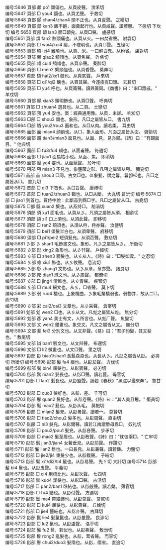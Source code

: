 <!-- { "loadSidebar": true } -->
编号:5646   頁部   頗   po1   頭偏也。从頁皮聲。   滂禾切  
编号:5647   頁部   □   you4   顫也。从頁尤聲。   于救切  
编号:5648   頁部   顫   chan4/zhan4   頭不正也。从頁亶聲。   之繕切  
编号:5649   頁部   顑   kan3   飯不飽，面黃起行也。从頁咸聲。讀若戇。   下感切  下坎切
编号:5650   頁部   顲   lan3   面□顲皃。从頁□聲。   盧感切  
编号:5651   頁部   煩   fan2   熱頭痛也。从頁从火。一曰焚省聲。   附袁切  
编号:5652   頁部   □   wai4/kui4   癡，不聦明也。从頁□聲。   五怪切  
编号:5653   頁部   頪   lei4   難曉也。从頁、米。一曰鮮白皃。从粉省。   盧對切  
编号:5654   頁部   顦   qiao2   顦顇也。从頁焦聲。   昨焦切  
编号:5655   頁部   顇   cui4   顦顇也。从頁卒聲。   秦醉切  
编号:5656   頁部   □   men2   繫頭殟也。从頁昏聲。   莫奔切  
编号:5657   頁部   頦   hai2/ke1   醜也。从頁亥聲。   戶來切  
编号:5658   頁部   □   qi1/qi2   醜也。从頁其聲。今逐疫有□頭。   去其切  
编号:5659   頁部   □   yu4   呼也。从頁籥聲。讀與籥同。《商書》曰："率□眾戚。"   羊戍切  
编号:5660   頁部   顯   xian3   頭明飾也。从頁□聲。   呼典切  
编号:5661   頁部   □   zhuan4   選具也。从二頁。   士戀切  
编号:5662   頁部   預   yu4   安也。案：經典通用豫。从頁，未詳。   羊洳切  
编号:5663   □部   □   shou3   頭也。象形。凡□之屬皆从□。   書九切  
编号:5664   □部   脜   you2/rou3   面和也。从□从肉。讀若柔。   耳由切  
编号:5665   面部   面   mian4   顔前也。从□，象人面形。凡面之屬皆从面。   彌箭切  
编号:5666   面部   靦   tian3/mian3   面見也。从面、見，見亦聲。《詩》曰："有靦面目。"   他典切  
编号:5667   面部   □   fu3/fu4   頰也。从面甫聲。   符遇切  
编号:5668   面部   □   jiao1   面焦枯小也。从面、焦。   即消切  
编号:5669   面部   靨   ye4   姿也。从面厭聲。   於叶切  
编号:5670   丏部   丏   mian3   不見也。象壅蔽之形。凡丏之屬皆从丏。   彌兖切  
编号:5671   首部   首   shou3   □同。古文□也。巛象髪，謂之鬊，鬊卽巛也。凡□之屬皆从□。   書九切  
编号:5672   首部   □   qi3   下首也。从□旨聲。   康禮切  
编号:5673   首部   □   tuan2/zhuan3   戳也。从□从斷。   大丸切  旨沇切
编号:5674   □部   □   jiao1   到首也。賈侍中說：此斷首到縣□字。凡□之屬皆从□。   古堯切  
编号:5675   □部   縣   xuan2   繫也。从系持□。   胡涓切  
编号:5676   須部   須   xu1   面毛也。从頁从彡。凡須之屬皆从須。   相俞切  
编号:5677   須部   頿   zi1   口上須也。从須此聲。   即移切  
编号:5678   須部   □   ran2   頰須也。从須从冄，冄亦聲。   汝鹽切  
编号:5679   須部   □   bei1   須髮半白也。从須卑聲。   府移切  
编号:5680   須部   □   pi1/pei2   短須髮皃。从須否聲。   敷悲切  
编号:5681   彡部   彡   shan1   毛飾畫文也。象形。凡彡之屬皆从彡。   所銜切  
编号:5682   彡部   形   xing2   象形也。从彡幵聲。   戶經切  
编号:5683   彡部   □   zhen3   稠髮也。从彡从人。《詩》曰："□髮如雲。"   之忍切  
编号:5684   彡部   修   xiu1   飾也。从彡攸聲。   息流切  
编号:5685   彡部   彰   zhang1   文彰也。从彡从章，章亦聲。   諸良切  
编号:5686   彡部   彫   diao1   琢文也。从彡周聲。   都僚切  
编号:5687   彡部   □   jing4   清飾也。从彡青聲。   疾郢切  
编号:5688   彡部   □   mu4   細文也。从彡，□省聲。   莫卜切  
编号:5689   彡部   弱   ruo4   橈也。上象橈曲，彡象毛氂橈弱也。弱物并，故从二□。   而勺切  
编号:5690   彡部   彩   cai2/cai3   文章也。从彡采聲。   倉宰切  
编号:5691   彣部   彣   wen2   □也。从彡从文。凡彣之屬皆从彣。   無分切  
编号:5692   彣部   彥   yan4   美士有文，人所言也。从彣厂聲。   魚變切  
编号:5693   文部   文   wen2   錯畫也。象交文。凡文之屬皆从文。   無分切  
编号:5694   文部   斐   fei3   分別文也。从文非聲。《易》曰："君子豹變，其文斐也。"   敷尾切  
编号:5695   文部   辬   ban1   駁文也。从文辡聲。   布還切  
编号:5696   文部   □   li2   微畫也。从文□聲。   里之切  
编号:5697   髟部   髟   biao1/shan1   長髮猋猋也。从長从彡。凡髟之屬皆从髟。   必凋切  所銜切
编号:5698   髟部   髮   fa4   根也。从髟犮聲。   方伐切  
编号:5699   髟部   鬢   bin4   頰髮也。从髟賓聲。   必刃切  
编号:5700   髟部   鬗   man2   髮長也。从髟□聲。讀若蔓。   母官切  
编号:5701   髟部   □   lan2   髮長也。从髟監聲。讀若《春秋》"黑肱以濫來奔"。   魯甘切  
编号:5702   髟部   □   cuo3   髮好也。从髟、差。   千可切  
编号:5703   髟部   鬈   quan2   髮好也。从髟卷聲。《詩》曰："其人美且鬈。"   衢員切  
编号:5704   髟部   髦   mao2   髮也。从髟从毛。   莫袍切  
编号:5705   髟部   □   mian2   髮皃。从髟臱聲。讀若宀。   莫賢切  
编号:5706   髟部   □   tiao2/chou2   髮多也。从髟周聲。   直由切  
编号:5707   髟部   □   ni3   髮皃。从髟爾聲。讀若江南謂酢母爲□。   奴礼切  
编号:5708   髟部   □   pou2/pou1   髮皃。从髟咅聲。   步矛切  
编号:5709   髟部   □   mao2   髮至眉也。从髟敄聲。《詩》曰："紞彼兩□。"   亡牢切  
编号:5710   髟部   鬋   jian3/jian4   女鬢垂皃。从髟前聲。   作踐切  
编号:5711   髟部   鬑   lian2   鬋也。一曰長皃。从髟兼聲。讀若慊。   力鹽切  
编号:5712   髟部   □   jie2/ji4   束髮少也。从髟截聲。   子結切  
编号:5713   髟部   鬄   xi1/di2/ti4   髲也。从髟易聲。   先彳切  大計切
编号:5714   髟部   髲   bi4   鬄也。从髟皮聲。   平義切  
编号:5715   髟部   □   ci4   用梳比也。从髟次聲。   七四切  
编号:5716   髟部   髺   kuo4   潔髮也。从髟□聲。   古活切  
编号:5717   髟部   □   pan2/ban1   臥結也。从髟般聲。讀若槃。   薄官切  
编号:5718   髟部   □   fu4   結也。从髟付聲。   方遇切  
编号:5719   髟部   鬕   ma4   帶結飾也。从髟莫聲。   莫駕切  
编号:5720   髟部   □   kui4   屈髮也。从髟貴聲。   丘媿切  
编号:5721   髟部   □   jie4   簪結也。从髟介聲。   古拜切  
编号:5722   髟部   鬣   lie4   髮鬣鬣也。从髟巤聲。   良涉切  
编号:5723   髟部   □   lu2   鬣也。从髟盧聲。   洛乎切  
编号:5724   髟部   髴   fu2   髴，若似也。从髟弗聲。   敷勿切  
编号:5725   髟部   髶   rong2   亂髮也。从髟，茸省聲。   而容切  
编号:5726   髟部   鬌   chui2/duo3   髮隋也。从髟，隋省。   直追切  
